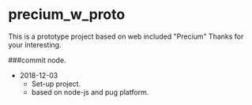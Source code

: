 # precium_w_proto

This is a prototype project based on web included "Precium" 
Thanks for your interesting. 

###commit node.
* 2018-12-03 
    * Set-up project. 
    * based on node-js and pug platform.
    
    
